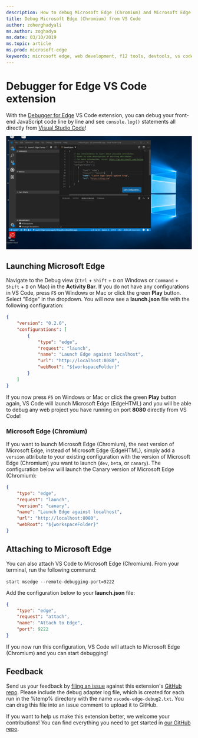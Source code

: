 ```yaml
---
description: How to debug Microsoft Edge (Chromium) and Microsoft Edge (EdgeHTML) from VS Code
title: Debug Microsoft Edge (Chromium) from VS Code
author: zoherghadyali
ms.author: zoghadya
ms.date: 03/10/2019
ms.topic: article
ms.prod: microsoft-edge
keywords: microsoft edge, web development, f12 tools, devtools, vs code, visual studio code, debugger
---
```


# Debugger for Edge VS Code extension

With the [Debugger for Edge](https://marketplace.visualstudio.com/items?itemName=msjsdiag.debugger-for-edge) VS Code extension, you can debug your front-end JavaScript code line by line and see `console.log()` statements all directly from [Visual Studio Code](https://code.visualstudio.com/)!

![GIF of the Debugger for Edge VS Code extension at work](./media/debugger-for-edge.gif)

## Launching Microsoft Edge

Navigate to the Debug view (`Ctrl` + `Shift` + `D` on Windows or `Command` + `Shift` + `D` on Mac) in the **Activity Bar**. If you do not have any configurations in VS Code, press `F5` on Windows or Mac or click the green **Play** button. Select "Edge" in the dropdown. You will now see a **launch.json** file with the following configuration:

```json
{
    "version": "0.2.0",
    "configurations": [
        {
            "type": "edge",
            "request": "launch",
            "name": "Launch Edge against localhost",
            "url": "http://localhost:8080",
            "webRoot": "${workspaceFolder}"
        }
    ]
}
```

If you now press `F5` on Windows or Mac or click the green **Play** button again, VS Code will launch Microsoft Edge (EdgeHTML) and you will be able to debug any web project you have running on port **8080** directly from VS Code!

### Microsoft Edge (Chromium)

If you want to launch Microsoft Edge (Chromium), the next version of Microsoft Edge, instead of Microsoft Edge (EdgeHTML), simply add a `version` attribute to your existing configuration with the version of Microsoft Edge (Chromium) you want to launch (`dev`, `beta`, or `canary`). The configuration below will launch the Canary version of Microsoft Edge (Chromium):

```json
{
    "type": "edge",
    "request": "launch",
    "version": "canary",
    "name": "Launch Edge against localhost",
    "url": "http://localhost:8080",
    "webRoot": "${workspaceFolder}"
}
```

## Attaching to Microsoft Edge

You can also attach VS Code to Microsoft Edge (Chromium). From your terminal, run the following command:

`start msedge --remote-debugging-port=9222`

Add the configuration below to your **launch.json** file:

```json
{
    "type": "edge",
    "request": "attach",
    "name": "Attach to Edge",
    "port": 9222
}
```

If you now run this configuration, VS Code will attach to Microsoft Edge (Chromium) and you can start debugging!

## Feedback

Send us your feedback by [filing an issue](https://github.com/Microsoft/vscode-edge-debug2/issues/new) against this extension's [GitHub repo](https://github.com/Microsoft/vscode-edge-debug2). Please include the debug adapter log file, which is created for each run in the %temp% directory with the name `vscode-edge-debug2.txt`. You can drag this file into an issue comment to upload it to GitHub.

If you want to help us make this extension better, we welcome your contributions! You can find everything you need to get started in [our GitHub repo](https://github.com/Microsoft/vscode-edge-debug2).